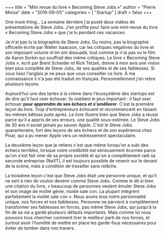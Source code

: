+++
title      = "Mini revue du livre « Becoming Steve Jobs »"
author     = "Pierre Morsa"
date       = "2016-09-05"
categories = [ "Startup" ]
draft      = false
+++

One more thing... La semaine dernière j'ai posté deux vidéos de présentations de Steve Jobs. J'en profite pour faire une mini-revue du livre « Becoming Steve Jobs » que j'ai lu pendant ces vacances.

Je n'ai pas lu la biographie de Steve Jobs. Du moins, pas la biographie officielle écrite par Walter Isaacson, car les critiques négatives du livre et son imposant volume m'en ont dissuadé, tout comme je n'ai pas vu le film de Aaron Sorkin qui souffrait des même critiques. Le livre « Becoming Steve Jobs », écrit par Brent Scheider et Rick Tetzeli, donne à mon avis une vision bien plus complète de Steve Jobs, de ses qualités et de ses faiblesses. Si vous lisez l'anglais je ne peux que vous conseiller ce livre. À ma connaissance il n'a pas été traduit en français. Personnellement j'en retire plusieurs leçons.

Aujourd'hui une des tartes à la crème dans l'écosystème des startups est de dire qu'il faut oser échouer. Ils oublient le plus important : il faut oser échouer **pour apprendre de ses échecs et s'améliorer**. C'est la première leçon du livre. Trop d'entrepreneurs échouent et recommencent en faisant les mêmes bêtises juste après. Le livre illustre bien que Steve Jobs a réussi parce qu'il a appris de ses erreurs, une qualité sous-estimée. Le Steve Jobs de 30 ans n'aurait jamais pu sauver Apple. C'est le Steve Jobs quarantenaire, fort des leçons de ses échecs et de son expérience chez Pixar, qui a pu mener Apple vers un redressement spectaculaire. 

La deuxième leçon que je retiens c'est que même lorsqu'on a subi des échecs terribles, lorsque notre crédibilité est sérieusement écornée parce qu'on s'est fait virer de sa propre société et qu'on a complètement raté sa seconde entreprise (NeXT), il est toujours possible de revenir sur le devant de la scène, mais à condition de travailler sans relâche.

La troisième leçon c'est que Steve Jobs était une personne unique, et qu'il ne sert à rien de vouloir devenir comme Steve Jobs. Comme le dit si bien une citation du livre, « beaucoup de personnes veulent émuler Steve Jobs et son image de moitié génie, moitié sale con. La plupart intègrent parfaitement la moitié sale con ». Nous avons tous notre personnalité unique, nos forces et nos faiblesses. Personne ne parvient à complètement transformer ses faiblesses en forces, pas même Steve Jobs, qui jusqu'à la fin de sa vie a gardé plusieurs défauts importants. Mais comme lui nous pouvons tous chercher comment tirer le meilleur parti de nos forces, et surtout avoir l'humilité de mettre en place les garde-fous nécessaires pour éviter de tomber dans nos travers.